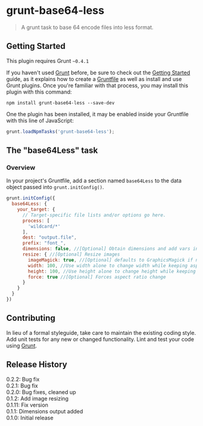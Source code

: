# grunt-base64-less

> A grunt task to base 64 encode files into less format.

## Getting Started
This plugin requires Grunt `~0.4.1`

If you haven't used [Grunt](http://gruntjs.com/) before, be sure to check out the [Getting Started](http://gruntjs.com/getting-started) guide, as it explains how to create a [Gruntfile](http://gruntjs.com/sample-gruntfile) as well as install and use Grunt plugins. Once you're familiar with that process, you may install this plugin with this command:

```shell
npm install grunt-base64-less --save-dev
```

One the plugin has been installed, it may be enabled inside your Gruntfile with this line of JavaScript:

```js
grunt.loadNpmTasks('grunt-base64-less');
```

## The "base64Less" task

### Overview
In your project's Gruntfile, add a section named `base64Less` to the data object passed into `grunt.initConfig()`.

```js
grunt.initConfig({
  base64Less: {
    your_target: {
      // Target-specific file lists and/or options go here.
      process: [
        'wildcard/*'
      ],
      dest: "output.file",
      prefix: "font_",
      dimensions: false, //[Optional] Obtain dimensions and add vars in less
      resize: { //[Optional] Resize images
      	imageMagick: true, //[Optional] defaults to GraphicsMagick if not set
      	width: 100, //Use width alone to change width while keeping aspect ratio
      	height: 100, //Use height alone to change height while keeping aspect ratio
      	force: true //[Optional] Forces aspect ratio change
      }
    }
  }
})
```

## Contributing
In lieu of a formal styleguide, take care to maintain the existing coding style. Add unit tests for any new or changed functionality. Lint and test your code using [Grunt](http://gruntjs.com/).

## Release History
0.2.2: Bug fix  
0.2.1: Bug fix  
0.2.0: Bug fixes, cleaned up  
0.1.2: Add image resizing   
0.1.11: Fix version  
0.1.1: Dimensions output added   
0.1.0: Initial release
